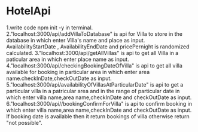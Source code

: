 # HotelApi

1.write code npm init -y in terminal.
2."localhost:3000/api/addVillaToDatabase"  is api for Villa to store in the database in which enter Villa's name and place as input.              AvailabilityStartDate ,  AvailabilityEndDate and pricePernight is randomized calculated.
3."localhost:3000/api/getAllVillas" is api to get all Villa in a paticular area in which enter place name as input.
4."localhost:3000/api/checkingBookingDateOfVilla" is api to get all villa available for booking in particular area in which enter area name.checkInDate,checkOutDate as input.
5."localhost:3000/api/availabilityOfVillasAtParticularDate" is api to get a particular villa in a patricular area and in the range of particular date in which enter villa name,area name,checkInDate and checkOutDate as input.
6."localhost:3000/api//bookingConfirmForVilla" is api to confirm booking in which enter villa name,area name,checkInDate and checkOutDate as input.
If booking date is available then it return bookings of villa otherwise return "not possible".